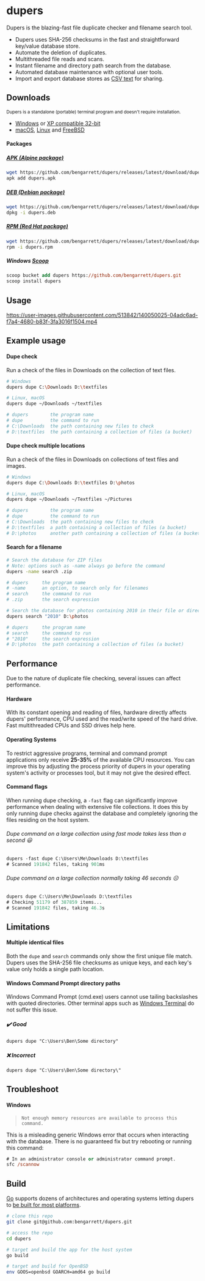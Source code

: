 # dupers

Dupers is the blazing-fast file duplicate checker and filename search tool.

- Dupers uses SHA-256 checksums in the fast and straightforward key/value database store.
- Automate the deletion of duplicates.
- Multithreaded file reads and scans.
- Instant filename and directory path search from the database.
- Automated database maintenance with optional user tools.
- Import and export database stores as [CSV text](https://en.wikipedia.org/wiki/Comma-separated_values) for sharing.

## Downloads

<small>Dupers is a standalone (portable) terminal program and doesn't require installation.</small>

- [Windows](https://github.com/bengarrett/dupers/releases/latest/download/dupers_Windows_Intel.zip) or [XP compatible 32-bit](https://github.com/bengarrett/dupers/releases/latest/download/dupers_Windows_32bit.zip)
- [macOS](https://github.com/bengarrett/dupers/releases/latest/download/dupers_macOS_all.tar.gz
), [Linux](https://github.com/bengarrett/dupers/releases/latest/download/dupers_Linux_Intel.tar.gz
) and [FreeBSD](https://github.com/bengarrett/dupers/releases/latest/download/dupers_FreeBSD_Intel.tar.gz
)

#### Packages

##### [APK (Alpine package)](https://github.com/bengarrett/dupers/releases/latest/download/dupers.apk)
```sh
wget https://github.com/bengarrett/dupers/releases/latest/download/dupers.apk
apk add dupers.apk
```

##### [DEB (Debian package)](https://github.com/bengarrett/dupers/releases/latest/download/dupers.deb)
```sh
wget https://github.com/bengarrett/dupers/releases/latest/download/dupers.deb
dpkg -i dupers.deb
```

##### [RPM (Red Hat package)](https://github.com/bengarrett/dupers/releases/latest/download/dupers.rpm)
```sh
wget https://github.com/bengarrett/dupers/releases/latest/download/dupers.rpm
rpm -i dupers.rpm
```

##### Windows [Scoop](https://scoop.sh/)
```ps
scoop bucket add dupers https://github.com/bengarrett/dupers.git
scoop install dupers
```

## Usage

https://user-images.githubusercontent.com/513842/140050025-04adc6ad-f7a4-4680-b83f-3fa3016f1504.mp4

## Example usage
#### Dupe check

Run a check of the files in Downloads on the collection of text files.

```sh
# Windows
dupers dupe C:\Downloads D:\textfiles

# Linux, macOS
dupers dupe ~/Downloads ~/textfiles

# dupers        the program name
# dupe          the command to run
# C:\Downloads  the path containing new files to check
# D:\textfiles  the path containing a collection of files (a bucket)
```

#### Dupe check multiple locations

Run a check of the files in Downloads on collections of text files and images.

```sh
# Windows
dupers dupe C:\Downloads D:\textfiles D:\photos

# Linux, macOS
dupers dupe ~/Downloads ~/Textfiles ~/Pictures

# dupers        the program name
# dupe          the command to run
# C:\Downloads  the path containing new files to check
# D:\textfiles  a path containing a collection of files (a bucket)
# D:\photos     another path containing a collection of files (a bucket)
```

#### Search for a filename
```sh
# Search the database for ZIP files
# Note: options such as -name always go before the command
dupers -name search .zip

# dupers     the program name
# -name      an option, to search only for filenames
# search     the command to run
# .zip       the search expression
```

```sh
# Search the database for photos containing 2010 in their file or directory names
dupers search "2010" D:\photos

# dupers     the program name
# search     the command to run
# "2010"     the search expression
# D:\photos  the path containing a collection of files (a bucket)
```

## Performance

Due to the nature of duplicate file checking, several issues can affect performance.

#### Hardware
With its constant opening and reading of files, hardware directly affects dupers' performance, CPU used and the read/write speed of the hard drive. Fast multithreaded CPUs and SSD drives help here.

#### Operating Systems

To restrict aggressive programs, terminal and command prompt applications only receive **25-35%** of the available CPU resources. You can improve this by adjusting the process priority of dupers in your operating system's activity or processes tool, but it may not give the desired effect.

#### Command flags

When running dupe checking, a `-fast` flag can significantly improve performance when dealing with extensive file collections. It does this by only running dupe checks against the database and completely ignoring the files residing on the host system.

###### Dupe command on a large collection using fast mode takes less than a second 😃
```ps
dupers -fast dupe C:\Users\Me\Downloads D:\textfiles
# Scanned 191842 files, taking 901ms
```

###### Dupe command on a large collection normally taking 46 seconds ☹️
```ps
dupers dupe C:\Users\Me\Downloads D:\textfiles
# Checking 51179 of 387859 items...
# Scanned 191842 files, taking 46.3s
```

## Limitations

#### Multiple identical files

Both the `dupe` and `search` commands only show the first unique file match. Dupers uses the SHA-256 file checksums as unique keys, and each key's value only holds a single path location.

#### Windows Command Prompt directory paths

Windows Command Prompt (cmd.exe) users cannot use tailing backslashes with quoted directories. Other terminal apps such as [Windows Terminal](https://www.microsoft.com/en-au/p/windows-terminal/9n0dx20hk701) do not suffer this issue.

##### ✔️ Good
```ps
dupers dupe "C:\Users\Ben\Some directory"
```

##### ❌ Incorrect
```ps
dupers dupe "C:\Users\Ben\Some directory\"
```

## Troubleshoot

#### Windows

> `Not enough memory resources are available to process this command.`

This is a misleading generic Windows error that occurs when interacting with the database.
There is no guaranteed fix but try rebooting or running this command:

```ps
# In an administrator console or administrator command prompt.
sfc /scannow
```

## Build

[Go](https://golang.org/doc/install) supports dozens of architectures and operating systems letting dupers to [be built for most platforms](https://golang.org/doc/install/source#environment).

```sh
# clone this repo
git clone git@github.com:bengarrett/dupers.git

# access the repo
cd dupers

# target and build the app for the host system
go build

# target and build for OpenBSD
env GOOS=openbsd GOARCH=amd64 go build
```
